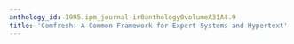```yaml
---
anthology_id: 1995.ipm_journal-ir0anthology0volumeA31A4.9
title: 'Comfresh: A Common Framework for Expert Systems and Hypertext'
---
```

